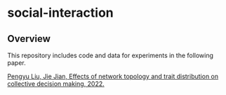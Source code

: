 # social-interaction

## Overview

This repository includes code and data for experiments in the following paper. 

[Pengyu Liu, Jie Jian, Effects of network topology and trait distribution on collective decision making, 2022.](https://doi.org/10.1093/sysbio/syac008)

